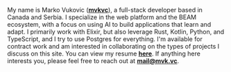 My name is Marko Vukovic ([**mvkvc**](https://github.com/mvkvc)), a full-stack developer based in Canada and Serbia. I specialize in the web platform and the BEAM ecosystem, with a focus on using AI to build applications that learn and adapt. I primarily work with Elixir, but also leverage Rust, Kotlin, Python, and TypeScript, and I try to use Postgres for everything. I'm available for contract work and am interested in collaborating on the types of projects I discuss on this site. You can view my resume [**here**](/static/resume.pdf). If anything here interests you, please feel free to reach out at [**mail@mvk.vc**](mailto:mail@mvk.vc).
